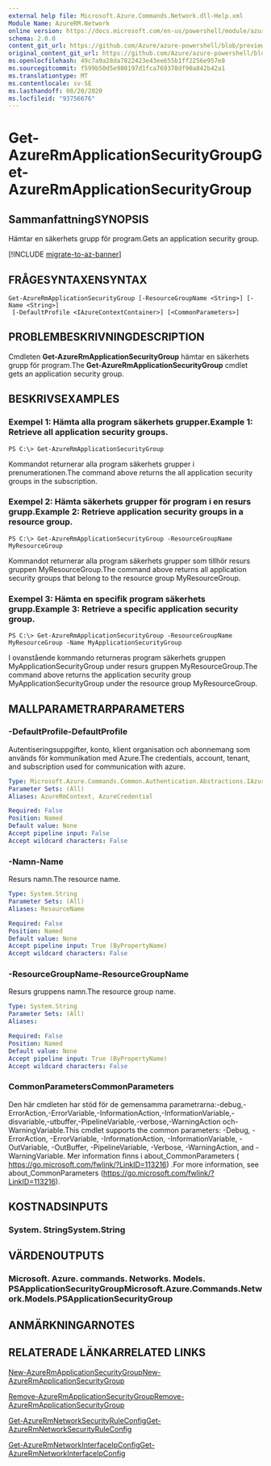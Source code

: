 ```yaml
---
external help file: Microsoft.Azure.Commands.Network.dll-Help.xml
Module Name: AzureRM.Network
online version: https://docs.microsoft.com/en-us/powershell/module/azurerm.network/get-azurermapplicationsecuritygroup
schema: 2.0.0
content_git_url: https://github.com/Azure/azure-powershell/blob/preview/src/ResourceManager/Network/Commands.Network/help/Get-AzureRmApplicationSecurityGroup.md
original_content_git_url: https://github.com/Azure/azure-powershell/blob/preview/src/ResourceManager/Network/Commands.Network/help/Get-AzureRmApplicationSecurityGroup.md
ms.openlocfilehash: 49c7a9a28da7822423e43ee655b1ff2256e957e8
ms.sourcegitcommit: f599b50d5e980197d1fca769378df90a842b42a1
ms.translationtype: MT
ms.contentlocale: sv-SE
ms.lasthandoff: 08/20/2020
ms.locfileid: "93756676"
---
```

# <span data-ttu-id="7f0cb-101">Get-AzureRmApplicationSecurityGroup</span><span class="sxs-lookup"><span data-stu-id="7f0cb-101">Get-AzureRmApplicationSecurityGroup</span></span>

## <span data-ttu-id="7f0cb-102">Sammanfattning</span><span class="sxs-lookup"><span data-stu-id="7f0cb-102">SYNOPSIS</span></span>
<span data-ttu-id="7f0cb-103">Hämtar en säkerhets grupp för program.</span><span class="sxs-lookup"><span data-stu-id="7f0cb-103">Gets an application security group.</span></span>

[!INCLUDE [migrate-to-az-banner](../../includes/migrate-to-az-banner.md)]

## <span data-ttu-id="7f0cb-104">FRÅGESYNTAXEN</span><span class="sxs-lookup"><span data-stu-id="7f0cb-104">SYNTAX</span></span>

```
Get-AzureRmApplicationSecurityGroup [-ResourceGroupName <String>] [-Name <String>]
 [-DefaultProfile <IAzureContextContainer>] [<CommonParameters>]
```

## <span data-ttu-id="7f0cb-105">PROBLEMBESKRIVNING</span><span class="sxs-lookup"><span data-stu-id="7f0cb-105">DESCRIPTION</span></span>
<span data-ttu-id="7f0cb-106">Cmdleten **Get-AzureRmApplicationSecurityGroup** hämtar en säkerhets grupp för program.</span><span class="sxs-lookup"><span data-stu-id="7f0cb-106">The **Get-AzureRmApplicationSecurityGroup** cmdlet gets an application security group.</span></span>

## <span data-ttu-id="7f0cb-107">BESKRIVS</span><span class="sxs-lookup"><span data-stu-id="7f0cb-107">EXAMPLES</span></span>

### <span data-ttu-id="7f0cb-108">Exempel 1: Hämta alla program säkerhets grupper.</span><span class="sxs-lookup"><span data-stu-id="7f0cb-108">Example 1: Retrieve all application security groups.</span></span>
```
PS C:\> Get-AzureRmApplicationSecurityGroup
```

<span data-ttu-id="7f0cb-109">Kommandot returnerar alla program säkerhets grupper i prenumerationen.</span><span class="sxs-lookup"><span data-stu-id="7f0cb-109">The command above returns the all application security groups in the subscription.</span></span>

### <span data-ttu-id="7f0cb-110">Exempel 2: Hämta säkerhets grupper för program i en resurs grupp.</span><span class="sxs-lookup"><span data-stu-id="7f0cb-110">Example 2: Retrieve application security groups in a resource group.</span></span>
```
PS C:\> Get-AzureRmApplicationSecurityGroup -ResourceGroupName MyResourceGroup
```

<span data-ttu-id="7f0cb-111">Kommandot returnerar alla program säkerhets grupper som tillhör resurs gruppen MyResourceGroup.</span><span class="sxs-lookup"><span data-stu-id="7f0cb-111">The command above returns all application security groups that belong to the resource group MyResourceGroup.</span></span>

### <span data-ttu-id="7f0cb-112">Exempel 3: Hämta en specifik program säkerhets grupp.</span><span class="sxs-lookup"><span data-stu-id="7f0cb-112">Example 3: Retrieve a specific application security group.</span></span>
```
PS C:\> Get-AzureRmApplicationSecurityGroup -ResourceGroupName MyResourceGroup -Name MyApplicationSecurityGroup
```

<span data-ttu-id="7f0cb-113">I ovanstående kommando returneras program säkerhets gruppen MyApplicationSecurityGroup under resurs gruppen MyResourceGroup.</span><span class="sxs-lookup"><span data-stu-id="7f0cb-113">The command above returns the application security group MyApplicationSecurityGroup under the resource group MyResourceGroup.</span></span>

## <span data-ttu-id="7f0cb-114">MALLPARAMETRAR</span><span class="sxs-lookup"><span data-stu-id="7f0cb-114">PARAMETERS</span></span>

### <span data-ttu-id="7f0cb-115">-DefaultProfile</span><span class="sxs-lookup"><span data-stu-id="7f0cb-115">-DefaultProfile</span></span>
<span data-ttu-id="7f0cb-116">Autentiseringsuppgifter, konto, klient organisation och abonnemang som används för kommunikation med Azure.</span><span class="sxs-lookup"><span data-stu-id="7f0cb-116">The credentials, account, tenant, and subscription used for communication with azure.</span></span>

```yaml
Type: Microsoft.Azure.Commands.Common.Authentication.Abstractions.IAzureContextContainer
Parameter Sets: (All)
Aliases: AzureRmContext, AzureCredential

Required: False
Position: Named
Default value: None
Accept pipeline input: False
Accept wildcard characters: False
```

### <span data-ttu-id="7f0cb-117">-Namn</span><span class="sxs-lookup"><span data-stu-id="7f0cb-117">-Name</span></span>
<span data-ttu-id="7f0cb-118">Resurs namn.</span><span class="sxs-lookup"><span data-stu-id="7f0cb-118">The resource name.</span></span>

```yaml
Type: System.String
Parameter Sets: (All)
Aliases: ResourceName

Required: False
Position: Named
Default value: None
Accept pipeline input: True (ByPropertyName)
Accept wildcard characters: False
```

### <span data-ttu-id="7f0cb-119">-ResourceGroupName</span><span class="sxs-lookup"><span data-stu-id="7f0cb-119">-ResourceGroupName</span></span>
<span data-ttu-id="7f0cb-120">Resurs gruppens namn.</span><span class="sxs-lookup"><span data-stu-id="7f0cb-120">The resource group name.</span></span>

```yaml
Type: System.String
Parameter Sets: (All)
Aliases:

Required: False
Position: Named
Default value: None
Accept pipeline input: True (ByPropertyName)
Accept wildcard characters: False
```

### <span data-ttu-id="7f0cb-121">CommonParameters</span><span class="sxs-lookup"><span data-stu-id="7f0cb-121">CommonParameters</span></span>
<span data-ttu-id="7f0cb-122">Den här cmdleten har stöd för de gemensamma parametrarna:-debug,-ErrorAction,-ErrorVariable,-InformationAction,-InformationVariable,-disvariable,-utbuffer,-PipelineVariable,-verbose,-WarningAction och-WarningVariable.</span><span class="sxs-lookup"><span data-stu-id="7f0cb-122">This cmdlet supports the common parameters: -Debug, -ErrorAction, -ErrorVariable, -InformationAction, -InformationVariable, -OutVariable, -OutBuffer, -PipelineVariable, -Verbose, -WarningAction, and -WarningVariable.</span></span> <span data-ttu-id="7f0cb-123">Mer information finns i about_CommonParameters ( https://go.microsoft.com/fwlink/?LinkID=113216) .</span><span class="sxs-lookup"><span data-stu-id="7f0cb-123">For more information, see about_CommonParameters (https://go.microsoft.com/fwlink/?LinkID=113216).</span></span>

## <span data-ttu-id="7f0cb-124">KOSTNADS</span><span class="sxs-lookup"><span data-stu-id="7f0cb-124">INPUTS</span></span>

### <span data-ttu-id="7f0cb-125">System. String</span><span class="sxs-lookup"><span data-stu-id="7f0cb-125">System.String</span></span>

## <span data-ttu-id="7f0cb-126">VÄRDEN</span><span class="sxs-lookup"><span data-stu-id="7f0cb-126">OUTPUTS</span></span>

### <span data-ttu-id="7f0cb-127">Microsoft. Azure. commands. Networks. Models. PSApplicationSecurityGroup</span><span class="sxs-lookup"><span data-stu-id="7f0cb-127">Microsoft.Azure.Commands.Network.Models.PSApplicationSecurityGroup</span></span>

## <span data-ttu-id="7f0cb-128">ANMÄRKNINGAR</span><span class="sxs-lookup"><span data-stu-id="7f0cb-128">NOTES</span></span>

## <span data-ttu-id="7f0cb-129">RELATERADE LÄNKAR</span><span class="sxs-lookup"><span data-stu-id="7f0cb-129">RELATED LINKS</span></span>

[<span data-ttu-id="7f0cb-130">New-AzureRmApplicationSecurityGroup</span><span class="sxs-lookup"><span data-stu-id="7f0cb-130">New-AzureRmApplicationSecurityGroup</span></span>](./New-AzureRmApplicationSecurityGroup.md)

[<span data-ttu-id="7f0cb-131">Remove-AzureRmApplicationSecurityGroup</span><span class="sxs-lookup"><span data-stu-id="7f0cb-131">Remove-AzureRmApplicationSecurityGroup</span></span>](./Remove-AzureRmApplicationSecurityGroup.md)

[<span data-ttu-id="7f0cb-132">Get-AzureRmNetworkSecurityRuleConfig</span><span class="sxs-lookup"><span data-stu-id="7f0cb-132">Get-AzureRmNetworkSecurityRuleConfig</span></span>](./Get-AzureRmNetworkSecurityRuleConfig.md)

[<span data-ttu-id="7f0cb-133">Get-AzureRmNetworkInterfaceIpConfig</span><span class="sxs-lookup"><span data-stu-id="7f0cb-133">Get-AzureRmNetworkInterfaceIpConfig</span></span>](./Get-AzureRmNetworkInterfaceIpConfig.md)
